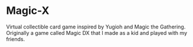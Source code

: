 # Magic-X
Virtual collectible card game inspired by Yugioh and Magic the Gathering. Originally a game called Magic DX that I made as a kid and played with my friends.
